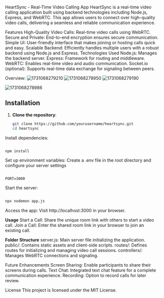 HeartSync - Real-Time Video Calling App
HeartSync is a real-time video calling application built using backend technologies including Node.js, Express, and WebRTC. This app allows users to connect over high-quality video calls, delivering a seamless and reliable communication experience.

Features
High-Quality Video Calls: Real-time video calls using WebRTC.
Secure and Private: End-to-end encryption ensures secure communication.
Simple UI: User-friendly interface that makes joining or hosting calls quick and easy.
Scalable Backend: Efficiently handles multiple users with a robust backend using Node.js and Express.
Technologies Used
Node.js: Manages the backend server.
Express: Framework for routing and middleware.
WebRTC: Enables real-time video and audio communication.
Socket.io (optional): Supports real-time data exchange for signaling between peers.

Overview: 
![1731068279210](https://github.com/user-attachments/assets/a1e47d38-8a8b-497d-9531-3983aa39537a)
![1731068278950](https://github.com/user-attachments/assets/b489da25-20ce-4d68-9934-11583931fb23)
![1731068279190](https://github.com/user-attachments/assets/a847aba0-480a-4aa9-b8ee-cfcea1b3beb9)

![1731068278986](https://github.com/user-attachments/assets/512c5fe4-dff7-439b-870f-fbce49dead91)

## Installation

1. **Clone the repository**:
   ```bash
   git clone https://github.com/yourusername/heartsync.git
   cd heartsync

Install dependencies:

```bash

npm install
```

Set up environment variables: Create a .env file in the root directory and configure your server settings

```env

PORT=3000
```
Start the server:

```bash

npx nodemon app.js
```
Access the app: Visit http://localhost:3000 in your browser.

**Usage**
Start a Call: Share the unique room link with others to start a video call.
Join a Call: Enter the shared room link in your browser to join an existing call.

**Folder Structure**
server.js: Main server file initializing the application.
public/: Contains static assets and client-side scripts.
routes/: Defines routes for initializing and managing video call sessions.
controllers/: Manages WebRTC connections and signaling.

Future Enhancements
Screen Sharing: Enable participants to share their screens during calls.
Text Chat: Integrated text chat feature for a complete communication experience.
Recording: Option to record calls for later review.

License
This project is licensed under the MIT License.

